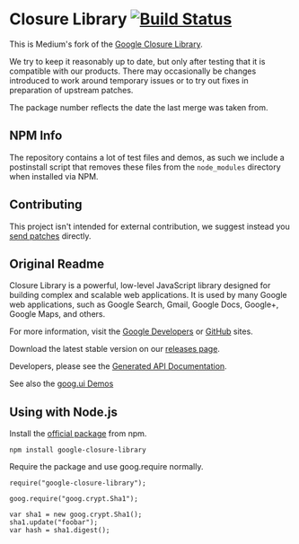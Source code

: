 # Closure Library [![Build Status](https://travis-ci.org/google/closure-library.svg?branch=master)](https://travis-ci.org/google/closure-library)

This is Medium's fork of the
[Google Closure Library](http://closure-library.googlecode.com).

We try to keep it reasonably up to date, but only after testing that it is
compatible with our products. There may occasionally be changes introduced to
work around temporary issues or to try out fixes in preparation of upstream
patches.

The package number reflects the date the last merge was taken from.


## NPM Info

The repository contains a lot of test files and demos, as such we include a
postinstall script that removes these files from the `node_modules` directory
when installed via NPM.

## Contributing

This project isn't intended for external contribution, we suggest instead you
[send patches](https://code.google.com/p/closure-library/wiki/Contributors)
directly.

## Original Readme

Closure Library is a powerful, low-level JavaScript library designed
for building complex and scalable web applications. It is used by many
Google web applications, such as Google Search, Gmail, Google Docs,
Google+, Google Maps, and others.

For more information, visit the
[Google Developers](https://developers.google.com/closure/library) or
[GitHub](https://github.com/google/closure-library) sites.

Download the latest stable version on our [releases page](https://github.com/google/closure-library/releases).

Developers, please see the
[Generated API Documentation](https://google.github.io/closure-library/api/).

See also the
[goog.ui Demos](https://google.github.io/closure-library/source/closure/goog/demos/)

## Using with Node.js
Install the [official package](https://www.npmjs.com/package/google-closure-library) from npm.

```
npm install google-closure-library
```

Require the package and use goog.require normally.

```
require("google-closure-library");

goog.require("goog.crypt.Sha1");

var sha1 = new goog.crypt.Sha1();
sha1.update("foobar");
var hash = sha1.digest();
```

